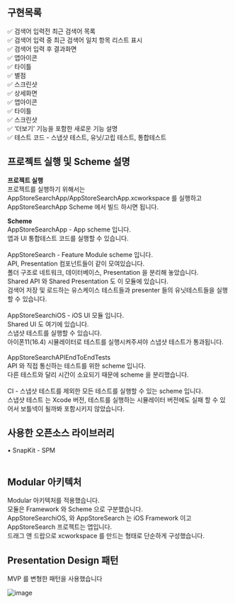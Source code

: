 ## 구현목록</br>

✅ 검색어 입력전 최근 검색어 목록</br>
✅ 검색어 입력 중 최근 검색어 일치 항목 리스트 표시</br>
✅ 검색어 입력 후 결과화면</br>
✅ 앱아이콘</br>
✅ 타이틀</br>
✅ 별점</br>
✅ 스크린샷</br>
✅ 상세화면</br>
✅ 앱아이콘</br>
✅ 타이틀</br>
✅ 스크린샷</br>
✅ ‘더보기’ 기능을 포함한 새로운 기능 설명</br>
✅ 테스트 코드 - 스냅샷 테스트, 유닛/고립 테스트, 통합테스트</br>

## 프로젝트 실행 및 Scheme 설명

**프로젝트 실행**</br>
프로젝트를 실행하기 위해서는 AppStoreSearchApp/AppStoreSearchApp.xcworkspace 를 실행하고 AppStoreSearchApp Scheme 에서 빌드 하시면 됩니다.</br>

**Scheme**</br>
AppStoreSearchApp - App scheme 입니다.</br>
앱과 UI 통합테스트 코드를 실행할 수 있습니다.</br>
</br>
AppStoreSearch - Feature Module scheme 입니다.</br>
API, Presentation 컴포넌트들이 같이 모여있습니다.</br>
폴더 구조로 네트워크, 데이터베이스, Presentation 을 분리해 놓았습니다.</br> 
Shared API 와 Shared Presentation 도 이 모듈에 있습니다.</br>
검색어 저장 및 로드하는 유스케이스 테스트들과 presenter 들의 유닛테스트들을 실행할 수
있습니다.</br>
</br>
AppStoreSearchiOS - iOS UI 모듈 입니다.</br>
Shared UI 도 여기에 있습니다.</br>
스냅샷 테스트를 실행할 수 있습니다.</br>
아이폰11(16.4) 시뮬레이터로 테스트를 실행시켜주셔야 스냅샷 테스트가 통과됩니다.</br>
</br>
AppStoreSearchAPIEndToEndTests</br>
API 와 직접 통신하는 테스트를 위한 scheme 입니다.</br>
다른 테스트와 달리 시간이 소요되기 때문에 scheme 을 분리했습니다.</br>
</br>
CI - 스냅샷 테스트를 제외한 모든 테스트를 실행할 수 있는 scheme 입니다.</br> 
스냅샷 테스트 는 Xcode 버전, 테스트를 실행하는 시뮬레이터 버전에도 실패 할 수 있어서 보틀넥이 될까봐 포함시키지 않았습니다.</br>

## 사용한 오픈소스 라이브러리</br>
• SnapKit - SPM</br>
</br>

## Modular 아키텍처
Modular 아키텍처를 적용했습니다.</br>
모듈은 Framework 와 Scheme 으로 구분했습니다.</br>
AppStoreSearchiOS, 와 AppStoreSearch 는 iOS Framework 이고
AppStoreSearch 프로젝트는 앱입니다.</br>
드래그 앤 드랍으로 xcworkspace 를 만드는 형태로 단순하게 구성했습니다.</br>

## Presentation Design 패턴
MVP 를 변형한 패턴을 사용했습니다</br>

![image](https://github.com/klioop/AppStoreSearch/assets/58622021/95487613-42fd-47dc-90d1-6a8575de9e7d)
